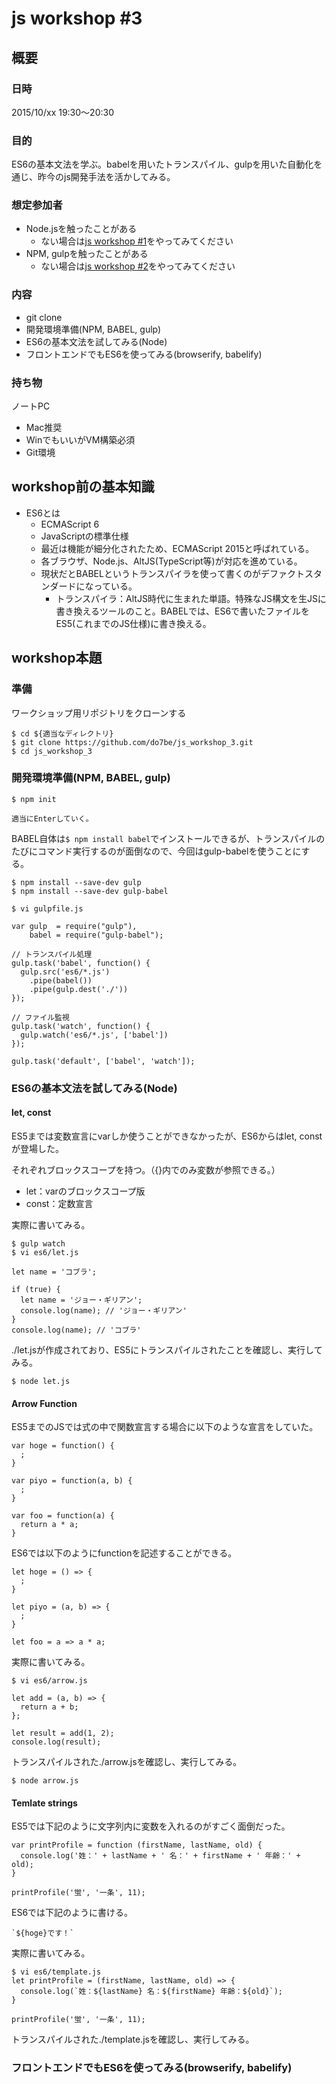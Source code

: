 # js workshop #3

## 概要

### 日時

2015/10/xx 19:30〜20:30

### 目的

ES6の基本文法を学ぶ。babelを用いたトランスパイル、gulpを用いた自動化を通じ、昨今のjs開発手法を活かしてみる。

### 想定参加者

* Node.jsを触ったことがある
  * ない場合は[js workshop #1](https://github.com/do7be/js_workshop_1)をやってみてください
* NPM, gulpを触ったことがある
  * ない場合は[js workshop #2](https://github.com/do7be/js_workshop_2)をやってみてください


### 内容

* git clone
* 開発環境準備(NPM, BABEL, gulp)
* ES6の基本文法を試してみる(Node)
* フロントエンドでもES6を使ってみる(browserify, babelify)


### 持ち物

ノートPC

* Mac推奨
* WinでもいいがVM構築必須
* Git環境


## workshop前の基本知識

* ES6とは
  * ECMAScript 6
  * JavaScriptの標準仕様
  * 最近は機能が細分化されたため、ECMAScript 2015と呼ばれている。
  * 各ブラウザ、Node.js、AltJS(TypeScript等)が対応を進めている。
  * 現状だとBABELというトランスパイラを使って書くのがデファクトスタンダードになっている。
    * トランスパイラ：AltJS時代に生まれた単語。特殊なJS構文を生JSに書き換えるツールのこと。BABELでは、ES6で書いたファイルをES5(これまでのJS仕様)に書き換える。


## workshop本題

### 準備

ワークショップ用リポジトリをクローンする

```
$ cd ${適当なディレクトリ}
$ git clone https://github.com/do7be/js_workshop_3.git
$ cd js_workshop_3
```

### 開発環境準備(NPM, BABEL, gulp)

```
$ npm init

適当にEnterしていく。
```

BABEL自体は`$ npm install babel`でインストールできるが、トランスパイルのたびにコマンド実行するのが面倒なので、今回はgulp-babelを使うことにする。

```
$ npm install --save-dev gulp
$ npm install --save-dev gulp-babel
```


```
$ vi gulpfile.js

var gulp  = require("gulp"),
    babel = require("gulp-babel");

// トランスパイル処理
gulp.task('babel', function() {
  gulp.src('es6/*.js')
    .pipe(babel())
    .pipe(gulp.dest('./'))
});

// ファイル監視
gulp.task('watch', function() {
  gulp.watch('es6/*.js', ['babel'])
});

gulp.task('default', ['babel', 'watch']);
```

### ES6の基本文法を試してみる(Node)

#### let, const

ES5までは変数宣言にvarしか使うことができなかったが、ES6からはlet, constが登場した。

それぞれブロックスコープを持つ。（{}内でのみ変数が参照できる。）

* let：varのブロックスコープ版
* const：定数宣言

実際に書いてみる。

```
$ gulp watch
$ vi es6/let.js

let name = 'コブラ';

if (true) {
  let name = 'ジョー・ギリアン';
  console.log(name); // 'ジョー・ギリアン'
}
console.log(name); // 'コブラ'
```

./let.jsが作成されており、ES5にトランスパイルされたことを確認し、実行してみる。

```
$ node let.js
```

#### Arrow Function

ES5までのJSでは式の中で関数宣言する場合に以下のような宣言をしていた。

```
var hoge = function() {
  ;
}

var piyo = function(a, b) {
  ;
}

var foo = function(a) {
  return a * a;
}
```

ES6では以下のようにfunctionを記述することができる。

```
let hoge = () => {
  ;
}

let piyo = (a, b) => {
  ;
}

let foo = a => a * a;
```

実際に書いてみる。

```
$ vi es6/arrow.js

let add = (a, b) => {
  return a + b;
};

let result = add(1, 2);
console.log(result);
```

トランスパイルされた./arrow.jsを確認し、実行してみる。

```
$ node arrow.js
```

#### Temlate strings

ES5では下記のように文字列内に変数を入れるのがすごく面倒だった。

```
var printProfile = function (firstName, lastName, old) {
  console.log('姓：' + lastName + ' 名：' + firstName + ' 年齢：' + old);
}

printProfile('蛍', '一条', 11);
```

ES6では下記のように書ける。

```
`${hoge}です！`
```

実際に書いてみる。

```
$ vi es6/template.js
let printProfile = (firstName, lastName, old) => {
  console.log(`姓：${lastName} 名：${firstName} 年齢：${old}`);
}

printProfile('蛍', '一条', 11);
```

トランスパイルされた./template.jsを確認し、実行してみる。


### フロントエンドでもES6を使ってみる(browserify, babelify)
